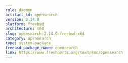 ```yaml
---
role: daemon
artifact_id: opensearch
version: 2.14.0
platform: freebsd
architecture: x64
slug: opensearch-2.14.0-freebsd-x64
category: opensearch
type: system-package
freebsd_package_name: opensearch
link: https://www.freshports.org/textproc/opensearch
---
```

